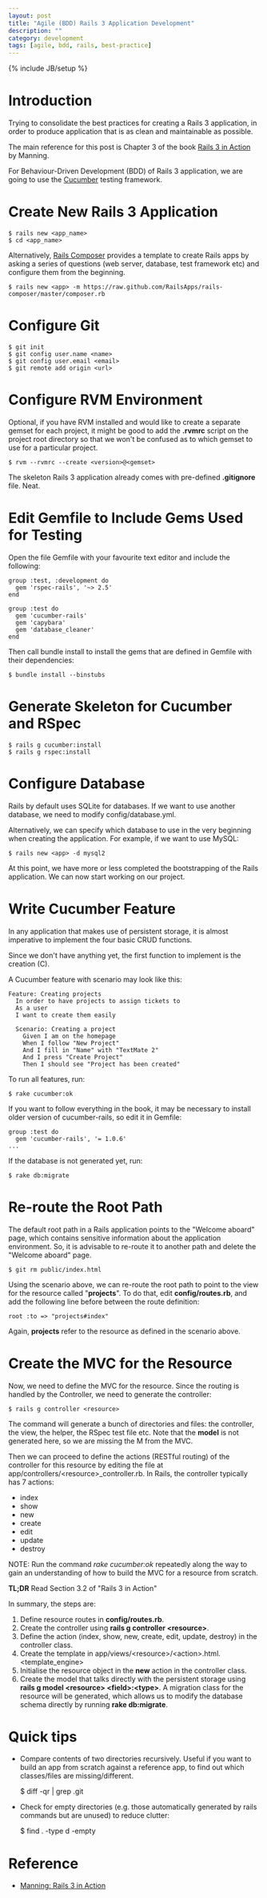 ```yaml
---
layout: post
title: "Agile (BDD) Rails 3 Application Development"
description: ""
category: development
tags: [agile, bdd, rails, best-practice]
---
```

{% include JB/setup %}

# Introduction #

Trying to consolidate the best practices for creating a Rails 3 application, in order to produce application that is as clean and maintainable as possible.

The main reference for this post is Chapter 3 of the book [Rails 3 in Action](http://manning.com/katz) by Manning.

For Behaviour-Driven Development (BDD) of Rails 3 application, we are going to use the [Cucumber](https://github.com/cucumber) testing framework.


# Create New Rails 3 Application #

	$ rails new <app_name>
	$ cd <app_name>

Alternatively, [Rails Composer](https://github.com/RailsApps/rails-composer) provides a template to create Rails apps by asking a series of questions (web server, database, test framework etc) and configure them from the beginning.
	
	$ rails new <app> -m https://raw.github.com/RailsApps/rails-composer/master/composer.rb
	
# Configure Git #

	$ git init
	$ git config user.name <name>
	$ git config user.email <email>
	$ git remote add origin <url>
	
	
# Configure RVM Environment #

Optional, if you have RVM installed and would like to create a separate gemset for each project, it might be good to add the **.rvmrc** script on the project root directory so that we won't be confused as to which gemset to use for a particular project.

	$ rvm --rvmrc --create <version>@<gemset>

The skeleton Rails 3 application already comes with pre-defined **.gitignore** file. Neat.


# Edit Gemfile to Include Gems Used for Testing #

Open the file Gemfile with your favourite text editor and include the following:

	group :test, :development do
	  gem 'rspec-rails', '~> 2.5'
	end

	group :test do
	  gem 'cucumber-rails'
	  gem 'capybara'
	  gem 'database_cleaner'
	end

Then call bundle install to install the gems that are defined in Gemfile with their dependencies:

	$ bundle install --binstubs


# Generate Skeleton for Cucumber and RSpec #

	$ rails g cucumber:install
	$ rails g rspec:install


# Configure Database #

Rails by default uses SQLite for databases. If we want to use another database, we need to modify config/database.yml.

Alternatively, we can specify which database to use in the very beginning when creating the application. For example, if we want to use MySQL:

	$ rails new <app> -d mysql2

At this point, we have more or less completed the bootstrapping of the Rails application. We can now start working on our project.


# Write Cucumber Feature #
	
In any application that makes use of persistent storage, it is almost imperative to implement the four basic CRUD functions.

Since we don't have anything yet, the first function to implement is the creation (C).
	
A Cucumber feature with scenario may look like this:

	Feature: Creating projects
	  In order to have projects to assign tickets to
	  As a user
	  I want to create them easily
	
	  Scenario: Creating a project
	    Given I am on the homepage
	    When I follow "New Project"
	    And I fill in "Name" with "TextMate 2"
	    And I press "Create Project"
	    Then I should see "Project has been created"

To run all features, run:
	
	$ rake cucumber:ok
	
If you want to follow everything in the book, it may be necessary to install older version of cucumber-rails, so edit it in Gemfile:

	group :test do
	  gem 'cucumber-rails', '= 1.0.6'
	...

If the database is not generated yet, run:

	$ rake db:migrate


# Re-route the Root Path #

The default root path in a Rails application points to the "Welcome aboard" page, which contains sensitive information about the application environment. So, it is advisable to re-route it to another path and delete the "Welcome aboard" page.

	$ git rm public/index.html

Using the scenario above, we can re-route the root path to point to the view for the resource called "**projects**". To do that, edit **config/routes.rb**, and add the following line before between the route definition:
	
	root :to => "projects#index"

Again, **projects** refer to the resource as defined in the scenario above.


# Create the MVC for the Resource #

Now, we need to define the MVC for the resource. Since the routing is handled by the Controller, we need to generate the controller:

	$ rails g controller <resource>

The command will generate a bunch of directories and files: the controller, the view, the helper, the RSpec test file etc. Note that the **model** is not generated here, so we are missing the M from the MVC.

Then we can proceed to define the actions (RESTful routing) of the controller for this resource by editing the file at app/controllers/&lt;resource&gt;\_controller.rb. In Rails, the controller typically has 7 actions:

* index
* show
* new
* create
* edit
* update
* destroy

NOTE: Run the command *rake cucumber:ok* repeatedly along the way to gain an understanding of how to build the MVC for a resource from scratch.

**TL;DR** Read Section 3.2 of "Rails 3 in Action"

In summary, the steps are:

1. Define resource routes in **config/routes.rb**.
2. Create the controller using **rails g controller &lt;resource&gt;**.
3. Define the action (index, show, new, create, edit, update, destroy) in the controller class.
4. Create the template in app/views/&lt;resource&gt;/&lt;action&gt;.html.&lt;template\_engine&gt;
5. Initialise the resource object in the **new** action in the controller class.
6. Create the model that talks directly with the persistent storage using **rails g model &lt;resource&gt; &lt;field&gt;:&lt;type&gt;**. A migration class for the resource will be generated, which allows us to modify the database schema directly by running **rake db:migrate**.


# Quick tips #

* Compare contents of two directories recursively. Useful if you want to build an app from scratch against a reference app, to find out which classes/files are missing/different.

	$ diff -qr <dir1> <dir2> | grep .git

* Check for empty directories (e.g. those automatically generated by rails commands but are unused) to reduce clutter:

	$ find . -type d -empty

# Reference #

* [Manning: Rails 3 in Action](http://manning.com/katz)
